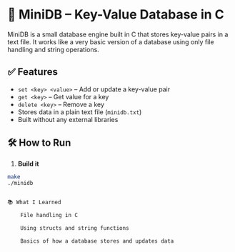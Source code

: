 # 💾 MiniDB – Key-Value Database in C

MiniDB is a small database engine built in C that stores key-value pairs in a text file. It works like a very basic version of a database using only file handling and string operations.

## ✅ Features
- `set <key> <value>` – Add or update a key-value pair
- `get <key>` – Get value for a key
- `delete <key>` – Remove a key
- Stores data in a plain text file (`minidb.txt`)
- Built without any external libraries

## 🛠 How to Run
1. **Build it**
```bash
make
./minidb


📚 What I Learned

    File handling in C

    Using structs and string functions

    Basics of how a database stores and updates data